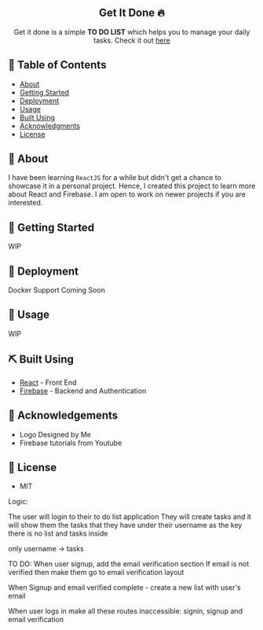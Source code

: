 
<h2 align="center">Get It Done 🔥 </h2> 

<p align="center"> 
Get it done is a simple <b>TO DO LIST</b> which helps you to manage your daily tasks.
Check it out <a href="https://getitdone-app.herokuapp.com/signin">here</a>
</p>
  
## 📝 Table of Contents  
- [About](#about)  
- [Getting Started](#getting_started)  
- [Deployment](#deployment)  
- [Usage](#usage)  
- [Built Using](#built_using)  
- [Acknowledgments](#acknowledgement)  
- [License](#license)  
  
## 🏁 About <a name = "#getting_started"></a>  
I have been learning `ReactJS` for a while but didn't get a chance to showcase it in a personal project. Hence, I created this project  to learn more about React and Firebase. I am open to work on newer projects if you are interested.  
  
## 🏁 Getting Started <a name = "#getting_started"></a>  
WIP  
  
## 🚀 Deployment <a name = "deployment"></a>  
Docker Support Coming Soon  
  
## 🎈 Usage <a name="usage"></a>  
WIP  
  
## ⛏️ Built Using <a name = "built_using"></a>  
- [React](https://reactjs.org/) - Front End  
- [Firebase](https://firebase.google.com/) - Backend and Authentication  
  
## 👏 Acknowledgements <a name = "acknowledgement"></a>  
- Logo Designed by Me <br/>  
- Firebase tutorials from Youtube  
  
## 📝 License <a name = "acknowledgement"></a>  
- MIT




Logic: 

The user will login to their to do list application
They will create tasks and it will show them the tasks that they have under their username as the key
there is no list and tasks inside

only username -> tasks




TO DO:
When user signup, add the email verification section
If email is not verified then make them go to email verification layout

When Signup and email verified complete - create a new list with user's email

When user logs in make all these routes inaccessible: signin, signup and email verification
